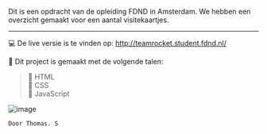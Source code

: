 Dit is een opdracht van de opleiding FDND in Amsterdam. We hebben een overzicht gemaakt voor een aantal visitekaartjes.
_________________________________________________________________________________________________

:computer: De live versie is te vinden op: http://teamrocket.student.fdnd.nl/

:page_with_curl: Dit project is gemaakt met de volgende talen:

> :triangular_flag_on_post: HTML<br>
> :triangular_flag_on_post: CSS<br>
> :triangular_flag_on_post: JavaScript<br>

![image](https://user-images.githubusercontent.com/60781257/191000705-25be0c8c-7cc0-4469-bef7-6955136c8203.png)

```
Door Thomas. S
```